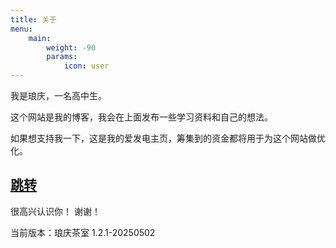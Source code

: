 ```yaml
---
title: 关于
menu:
    main: 
        weight: -90
        params:
            icon: user
---
```


我是琅庆，一名高中生。

这个网站是我的博客，我会在上面发布一些学习资料和自己的想法。



如果想支持我一下，这是我的爱发电主页，筹集到的资金都将用于为这个网站做优化。

## [跳转](https://afdian.com/a/MaxicoLang)

很高兴认识你！
谢谢！

当前版本：琅庆茶室 1.2.1-20250502
